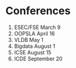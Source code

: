 # Conferences
1. ESEC/FSE March 9
2. OOPSLA April 16
3. VLDB May 1
4. Bigdata August 1
5. ICSE August 15
6. ICDE September 20
